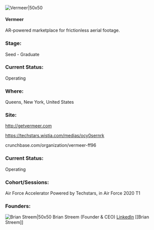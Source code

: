 

![Vermeer|50x50](https://apimg.techstars.com/connect/images/image_files/5e95b63e34a60d416d000154/original/vermeer_2.jpg)

#### Vermeer
AR-powered marketplace for frictionless aerial footage.

### Stage: 
Seed - Graduate 

### Current Status: 
Operating

### Where:
Queens, New York, United States

### Site:
http://getvermeer.com

https://techstars.wistia.com/medias/ocy0sernrk

crunchbase.com/organization/vermeer-ff96

### Current Status: 
Operating

### Cohort/Sessions: 
Air Force Accelerator Powered by Techstars, in Air Force 2020 T1

### Founders: 

![Brian Streem|50x50](https://apimg.techstars.com/connect/images/image_files/5e305cb534a60d7993000019/original/brian_streem_headshot_white_background.jpg) Brian Streem (Founder & CEO) [LinkedIn](https://linkedin.com/in/brianstreem) [[Brian Streem]]


